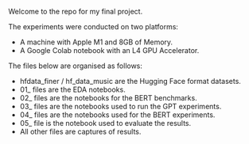 Welcome to the repo for my final project.

The experiments were conducted on two platforms:
- A machine with Apple M1 and 8GB of Memory.
- A Google Colab notebook with an L4 GPU Accelerator.

The files below are organised as follows:
- hfdata_finer / hf_data_music are the Hugging Face format datasets.
- 01_ files are the EDA notebooks.
- 02_ files are the notebooks for the BERT benchmarks.
- 03_ files are the notebooks used to run the GPT experiments.
- 04_ files are the notebooks used for the BERT experiments.
- 05_ file is the notebook used to evaluate the results.
- All other files are captures of results.
